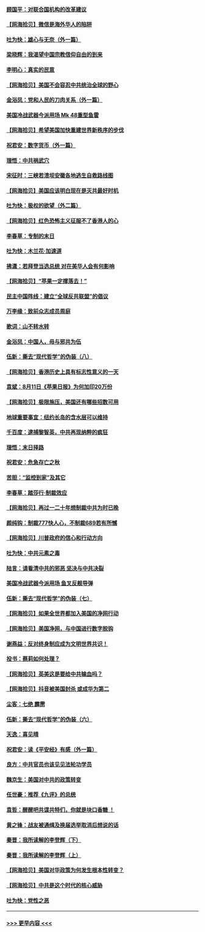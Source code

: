 #### [顾国平：对联合国机构的改革建议](../pages/nsc993/n12339928.md?t=08190502) 
#### [【网海拾贝】微信是海外华人的陷阱](../pages/nsc993/n12338868.md?t=08190502) 
#### [吐为快：雄心与无奈（外一篇）](../pages/nsc993/n12338132.md?t=08190502) 
#### [梁晓辉：我渴望中国宗教信仰自由的到来](../pages/nsc993/n12336657.md?t=08190502) 
#### [李明心：真实的民意](../pages/nsc993/n12336089.md?t=08190502) 
#### [【网海拾贝】美国不会容忍中共统治全球的野心](../pages/nsc993/n12336063.md?t=08190502) 
#### [金浴凤：党和人民的刀肉关系（外一篇）](../pages/nsc993/n12335834.md?t=08190502) 
#### [美国冷战武器今派用场 Mk 48重型鱼雷](../pages/nsc993/n12335354.md?t=08190502) 
#### [【网海拾贝】希望美国加快重建世界新秩序的步伐](../pages/nsc993/n12334224.md?t=08190502) 
#### [祝君安：数字货币（外一篇）](../pages/nsc993/n12334186.md?t=08190502) 
#### [理悟：中共祸武穴](../pages/nsc993/n12333962.md?t=08190502) 
#### [宋征时：三峡若溃坝安徽各地逃生自救路线图](../pages/nsc993/n12332450.md?t=08190502) 
#### [【网海拾贝】美国应该明白现在是灭共最好时机](../pages/nsc993/n12332313.md?t=08190502) 
#### [吐为快：极权的欲望（外二篇）](../pages/nsc993/n12332089.md?t=08190502) 
#### [【网海拾贝】红色恐怖主义征服不了香港人的心](../pages/nsc993/n12329296.md?t=08190502) 
#### [李春草：专制的末日](../pages/nsc993/n12329079.md?t=08190502) 
#### [吐为快：木兰花‧加速道](../pages/nsc993/n12327366.md?t=08190502) 
#### [拂潇：若拜登当选总统 对在美华人会有何影响](../pages/nsc993/n12295996.md?t=08190502) 
#### [【网海拾贝】“苹果一定撑落去！”](../pages/nsc993/n12326784.md?t=08190502) 
#### [民主中国阵线：建立“全球反共联盟”的倡议](../pages/nsc993/n12324177.md?t=08190502) 
#### [万李缘：致前众志成员周庭](../pages/nsc993/n12324635.md?t=08190502) 
#### [歌词：山不转水转](../pages/nsc993/n12324599.md?t=08190502) 
#### [金浴凤：中国人，毋与邪共为伍](../pages/nsc993/n12324257.md?t=08190502) 
#### [伍新：撕去“现代哲学”的伪装（八）](../pages/nsc993/n12324188.md?t=08190502) 
#### [【网海拾贝】香港历史上具有标志性意义的一天](../pages/nsc993/n12324021.md?t=08190502) 
#### [袁斌：8月11日《苹果日报》为何加印20万份](../pages/nsc993/n12323955.md?t=08190502) 
#### [【网海拾贝】极限施压，美国还有哪些招数可用](../pages/nsc993/n12322512.md?t=08190502) 
#### [地球重要事宜：纽约长岛的含水层可以维持](../pages/nsc993/n12321844.md?t=08190502) 
#### [千百度：逮捕黎智英，中共再现纳粹的疯狂](../pages/nsc993/n12321777.md?t=08190502) 
#### [理悟：末日择路](../pages/nsc993/n12320812.md?t=08190502) 
#### [祝君安：危急存亡之秋](../pages/nsc993/n12320795.md?t=08190502) 
#### [苦胆：“监控到家”及其它](../pages/nsc993/n12320751.md?t=08190502) 
#### [李春草：踏莎行·制裁效应](../pages/nsc993/n12318290.md?t=08190502) 
#### [【网海拾贝】再过一二十年想制裁中共为时已晚](../pages/nsc993/n12318195.md?t=08190502) 
#### [颜纯钩：制裁777快人心，不制裁689若有所憾](../pages/nsc993/n12316912.md?t=08190502) 
#### [【网海拾贝】川普政府的信心和行动方向](../pages/nsc993/n12316673.md?t=08190502) 
#### [吐为快：中共元素之毒](../pages/nsc993/n12316547.md?t=08190502) 
#### [陆言：请看清中共的邪恶 坚决与中共决裂](../pages/nsc993/n12315784.md?t=08190502) 
#### [美国冷战武器今派用场 鱼叉反舰导弹](../pages/nsc993/n12316258.md?t=08190502) 
#### [伍新：撕去“现代哲学”的伪装（七）](../pages/nsc993/n12315846.md?t=08190502) 
#### [【网海拾贝】如果全世界都加入美国的净网行动](../pages/nsc993/n12315588.md?t=08190502) 
#### [【网海拾贝】美国净网，与中国进行数字脱钩](../pages/nsc993/n12312813.md?t=08190502) 
#### [谢燕益：反对终身制应成为文明世界共识！](../pages/nsc993/n12310465.md?t=08190502) 
#### [投书：蔡莉如何处理？](../pages/nsc993/n12310224.md?t=08190502) 
#### [【网海拾贝】英美这是要给中共输血吗？](../pages/nsc993/n12307646.md?t=08190502) 
#### [【网海拾贝】抖音被美国封杀 或成华为第二](../pages/nsc993/n12305277.md?t=08190502) 
#### [尘客：七绝 霹雳](../pages/nsc993/n12304053.md?t=08190502) 
#### [伍新：撕去“现代哲学”的伪装（六）](../pages/nsc993/n12303243.md?t=08190502) 
#### [天逸：喜见晴](../pages/nsc993/n12303226.md?t=08190502) 
#### [祝君安：读《平安经》有感（外一篇）](../pages/nsc993/n12303170.md?t=08190502) 
#### [良方：中共官员也该见见法轮功学员](../pages/nsc993/n12302985.md?t=08190502) 
#### [魏京生：美国对中共的政策转变](../pages/nsc993/n12302929.md?t=08190502) 
#### [任世豪：推荐《九评》的总统](../pages/nsc993/n12302838.md?t=08190502) 
#### [袁哲：醒醒吧共谍共特们，你就是块口香糖 ！](../pages/nsc993/n12302678.md?t=08190502) 
#### [黄之锋：战友被通缉及换届选举取消后想说的话](../pages/nsc993/n12302681.md?t=08190502) 
#### [秦晋：我所读解的李登辉（下）](../pages/nsc993/n12302171.md?t=08190502) 
#### [秦晋：我所读解的李登辉（上）](../pages/nsc993/n12301979.md?t=08190502) 
#### [【网海拾贝】美国对华政策为何发生根本性转变？](../pages/nsc993/n12302091.md?t=08190502) 
#### [【网海拾贝】中共是这个时代的核心威胁](../pages/nsc993/n12300541.md?t=08190502) 
#### [吐为快：党性之恶](../pages/nsc993/n12300263.md?t=08190502) 

----
#### [ >>> 更早内容 <<< ](../indexes/nsc993-earlier.md)
